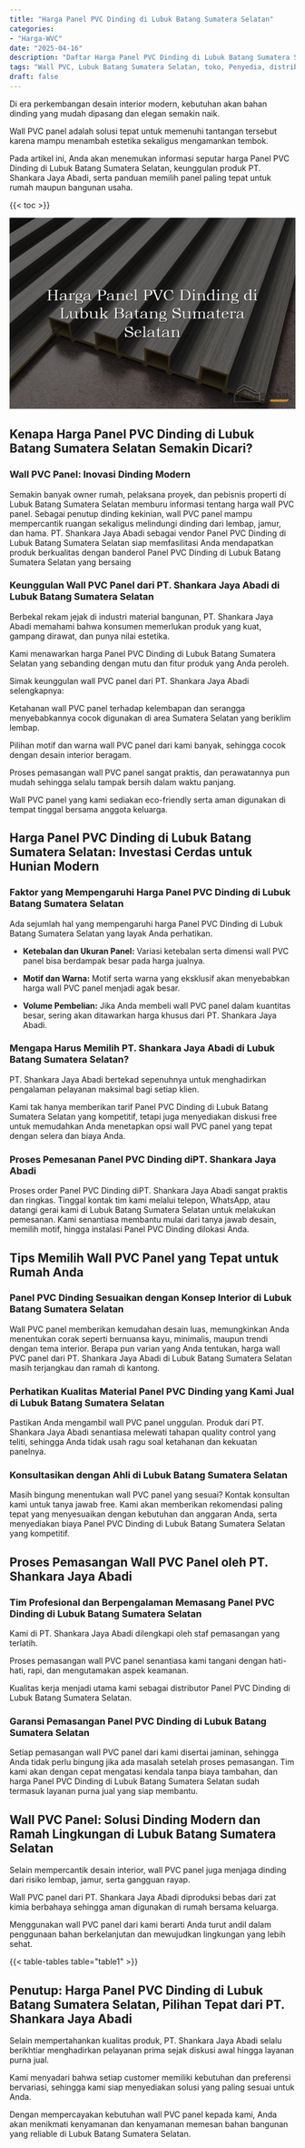 ```yaml
---
title: "Harga Panel PVC Dinding di Lubuk Batang Sumatera Selatan"
categories: 
- "Harga-WVC"
date: "2025-04-16"
description: "Daftar Harga Panel PVC Dinding di Lubuk Batang Sumatera Selatan untuk rumah, perkantoran, dan ritel. Panel terbaik, pilihan motif, variasi warna elegan, beserta servis pemasangan dikerjakan oleh tim profesional serta jaminan resmi!|Servis penyediaan Panel PVC Dinding di Lubuk Batang Sumatera Selatan untuk kebutuhan hunian, kantor, atau ritel, dengan material terbaik dan penempatan oleh tenaga ahli berpengalaman dan garansi resmi.|Alternatif Panel PVC Dinding di Lubuk Batang Sumatera Selatan yang andal bagi hunian, office, serta toko, dengan material terbaik dan instalasi ditangani oleh teknisi profesional serta kepastian resmi.|Penyediaan Panel PVC Dinding di Lubuk Batang Sumatera Selatan bagi rumah, kantor, serta gerai, dengan panel unggulan dan pemasangan dikerjakan oleh tenaga ahli berpengalaman, disertai beserta kepastian resmi.}"
tags: "Wall PVC, Lubuk Batang Sumatera Selatan, toko, Penyedia, distributor"
draft: false
---
```


Di era perkembangan desain interior modern, kebutuhan akan bahan dinding yang mudah dipasang dan elegan semakin naik.

Wall PVC panel adalah solusi tepat untuk memenuhi tantangan tersebut karena mampu menambah estetika sekaligus mengamankan tembok.

Pada artikel ini, Anda akan menemukan informasi seputar harga Panel PVC Dinding di Lubuk Batang Sumatera Selatan, keunggulan produk PT. Shankara Jaya Abadi, serta panduan memilih panel paling tepat untuk rumah maupun bangunan usaha.

{{< toc >}}

![Harga Panel PVC Dinding di Lubuk Batang Sumatera Selatan](/images/Harga-WVC/Harga-Panel-PVC-Dinding-di-Lubuk-Batang-Sumatera-Selatan.png)


## Kenapa Harga Panel PVC Dinding di Lubuk Batang Sumatera Selatan Semakin Dicari?

### Wall PVC Panel: Inovasi Dinding Modern

Semakin banyak owner rumah, pelaksana proyek, dan pebisnis properti di Lubuk Batang Sumatera Selatan memburu informasi tentang harga wall PVC panel. Sebagai penutup dinding kekinian, wall PVC panel mampu mempercantik ruangan sekaligus melindungi dinding dari lembap, jamur, dan hama. PT. Shankara Jaya Abadi sebagai vendor Panel PVC Dinding di Lubuk Batang Sumatera Selatan siap memfasilitasi Anda mendapatkan produk berkualitas dengan banderol Panel PVC Dinding di Lubuk Batang Sumatera Selatan yang bersaing

### Keunggulan Wall PVC Panel dari PT. Shankara Jaya Abadi di Lubuk Batang Sumatera Selatan

Berbekal rekam jejak di industri material bangunan, PT. Shankara Jaya Abadi memahami bahwa konsumen memerlukan produk yang kuat, gampang dirawat, dan punya nilai estetika.

Kami menawarkan harga Panel PVC Dinding di Lubuk Batang Sumatera Selatan yang sebanding dengan mutu dan fitur produk yang Anda peroleh.

Simak keunggulan wall PVC panel dari PT. Shankara Jaya Abadi selengkapnya:

Ketahanan wall PVC panel terhadap kelembapan dan serangga menyebabkannya cocok digunakan di area Sumatera Selatan yang beriklim lembap.

Pilihan motif dan warna wall PVC panel dari kami banyak, sehingga cocok dengan desain interior beragam.

Proses pemasangan wall PVC panel sangat praktis, dan perawatannya pun mudah sehingga selalu tampak bersih dalam waktu panjang.

Wall PVC panel yang kami sediakan eco-friendly serta aman digunakan di tempat tinggal bersama anggota keluarga.

## Harga Panel PVC Dinding di Lubuk Batang Sumatera Selatan: Investasi Cerdas untuk Hunian Modern

### Faktor yang Mempengaruhi Harga Panel PVC Dinding di Lubuk Batang Sumatera Selatan

Ada sejumlah hal yang mempengaruhi harga Panel PVC Dinding di Lubuk Batang Sumatera Selatan yang layak Anda perhatikan.

- **Ketebalan dan Ukuran Panel:** Variasi ketebalan serta dimensi wall PVC panel bisa berdampak besar pada harga jualnya.

- **Motif dan Warna:** Motif serta warna yang eksklusif akan menyebabkan harga wall PVC panel menjadi agak besar.

- **Volume Pembelian:** Jika Anda membeli wall PVC panel dalam kuantitas besar, sering akan ditawarkan harga khusus dari PT. Shankara Jaya Abadi.

### Mengapa Harus Memilih PT. Shankara Jaya Abadi di Lubuk Batang Sumatera Selatan?

PT. Shankara Jaya Abadi bertekad sepenuhnya untuk menghadirkan pengalaman pelayanan maksimal bagi setiap klien.

Kami tak hanya memberikan tarif Panel PVC Dinding di Lubuk Batang Sumatera Selatan yang kompetitif, tetapi juga menyediakan diskusi free untuk memudahkan Anda menetapkan opsi wall PVC panel yang tepat dengan selera dan biaya Anda.

### Proses Pemesanan Panel PVC Dinding diPT. Shankara Jaya Abadi

Proses order Panel PVC Dinding diPT. Shankara Jaya Abadi sangat praktis dan ringkas. Tinggal kontak tim kami melalui telepon, WhatsApp, atau datangi gerai kami di Lubuk Batang Sumatera Selatan untuk melakukan pemesanan. Kami senantiasa membantu mulai dari tanya jawab desain, memilih motif, hingga instalasi Panel PVC Dinding dilokasi Anda.

## Tips Memilih Wall PVC Panel yang Tepat untuk Rumah Anda

### Panel PVC Dinding Sesuaikan dengan Konsep Interior di Lubuk Batang Sumatera Selatan

Wall PVC panel memberikan kemudahan desain luas, memungkinkan Anda menentukan corak seperti bernuansa kayu, minimalis, maupun trendi dengan tema interior. Berapa pun varian yang Anda tentukan, harga wall PVC panel dari PT. Shankara Jaya Abadi di Lubuk Batang Sumatera Selatan masih terjangkau dan ramah di kantong.

### Perhatikan Kualitas Material Panel PVC Dinding yang Kami Jual di Lubuk Batang Sumatera Selatan

Pastikan Anda mengambil wall PVC panel unggulan. Produk dari PT. Shankara Jaya Abadi senantiasa melewati tahapan quality control yang teliti, sehingga Anda tidak usah ragu soal ketahanan dan kekuatan panelnya.

### Konsultasikan dengan Ahli di Lubuk Batang Sumatera Selatan

Masih bingung menentukan wall PVC panel yang sesuai? Kontak konsultan kami untuk tanya jawab free. Kami akan memberikan rekomendasi paling tepat yang menyesuaikan dengan kebutuhan dan anggaran Anda, serta menyediakan biaya Panel PVC Dinding di Lubuk Batang Sumatera Selatan yang kompetitif.

## Proses Pemasangan Wall PVC Panel oleh PT. Shankara Jaya Abadi

### Tim Profesional dan Berpengalaman Memasang Panel PVC Dinding di Lubuk Batang Sumatera Selatan

Kami di PT. Shankara Jaya Abadi dilengkapi oleh staf pemasangan yang terlatih.

Proses pemasangan wall PVC panel senantiasa kami tangani dengan hati-hati, rapi, dan mengutamakan aspek keamanan.

Kualitas kerja menjadi utama kami sebagai distributor Panel PVC Dinding di Lubuk Batang Sumatera Selatan.

### Garansi Pemasangan Panel PVC Dinding di Lubuk Batang Sumatera Selatan

Setiap pemasangan wall PVC panel dari kami disertai jaminan, sehingga Anda tidak perlu bingung jika ada masalah setelah proses pemasangan. Tim kami akan dengan cepat mengatasi kendala tanpa biaya tambahan, dan harga Panel PVC Dinding di Lubuk Batang Sumatera Selatan sudah termasuk layanan purna jual yang siap membantu.

## Wall PVC Panel: Solusi Dinding Modern dan Ramah Lingkungan di Lubuk Batang Sumatera Selatan

Selain mempercantik desain interior, wall PVC panel juga menjaga dinding dari risiko lembap, jamur, serta gangguan rayap.

Wall PVC panel dari PT. Shankara Jaya Abadi diproduksi bebas dari zat kimia berbahaya sehingga aman digunakan di rumah bersama keluarga.

Menggunakan wall PVC panel dari kami berarti Anda turut andil dalam penggunaan bahan berkelanjutan dan mewujudkan lingkungan yang lebih sehat.

{{< table-tables table="table1" >}}

## Penutup: Harga Panel PVC Dinding di Lubuk Batang Sumatera Selatan, Pilihan Tepat dari PT. Shankara Jaya Abadi

Selain mempertahankan kualitas produk, PT. Shankara Jaya Abadi selalu berikhtiar menghadirkan pelayanan prima sejak diskusi awal hingga layanan purna jual.

Kami menyadari bahwa setiap customer memiliki kebutuhan dan preferensi bervariasi, sehingga kami siap menyediakan solusi yang paling sesuai untuk Anda.

Dengan mempercayakan kebutuhan wall PVC panel kepada kami, Anda akan menikmati kenyamanan dan kenyamanan memesan bahan bangunan yang reliable di Lubuk Batang Sumatera Selatan.
